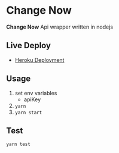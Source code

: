 # Change Now

**Change Now** Api wrapper written in nodejs

## Live Deploy

* [Heroku Deployment](https://change-now.herokuapp.com/swap)

<!--
 
 [![Flattr this git repo](http://api.flattr.com/button/flattr-badge-large.png)](https://flattr.com/submit/auto?user_id=username&url=https://github.com/username/sw-name&title=sw-name&language=&tags=github&category=software) 
 
 
 -->
 

## Usage

1. set env variables
    * apiKey
1. `yarn`  
1. `yarn start`

## Test

`yarn test`
